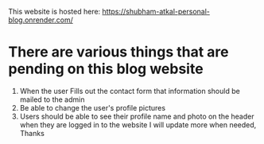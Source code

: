 This website is hosted here: https://shubham-atkal-personal-blog.onrender.com/
# There are various things that are pending on this blog website 
1. When the user Fills out the contact form that information should be mailed to the admin
2. Be able to change the user's profile pictures
3. Users should be able to see their profile name and photo on the header when they are logged in to the website
   I will update more when needed, Thanks 
